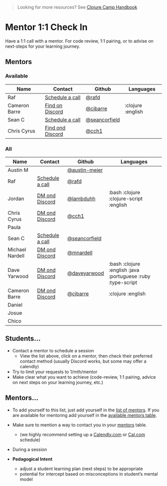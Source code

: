 > Looking for more resources? See [Clojure Camp Handbook](handbook.md)

# Mentor 1:1 Check In

Have a 1:1 call with a mentor. For code review, 1:1 pairing, or to advise on next-steps for your learning journey.

## Mentors

### Available

| Name          | Contact                                                                  | Github                                           | Languages         |
| ------------- | ------------------------------------------------------------------------ | ------------------------------------------------ | ----------------- |
| Raf           | [Schedule a call](https://cal.com/rafal.dittwald/clojure-camp-mentoring) | [@rafd](https://github.com/rafd)                 |                   |
| Cameron Barre | [Find on Discord](discord.md)                                            | [@cjbarre](https://github.com/cjbarre)           | :clojure :english |
| Sean C        | [Schedule a call](https://calendly.com/seancorfield)                     | [@seancorfield](https://github.com/seancorfield) |                   |
| Chris Cyrus   | [Find ond Discord](discord.md)                                           | [@cch1](https://github.com/cch1)                 |                   |

### All

| Name            | Contact                                                                  | Github                                           | Languages                                                    |
| --------------- | ------------------------------------------------------------------------ | ------------------------------------------------ | ------------------------------------------------------------ |
| Austin M        |                                                                          | [@austin-meier](https://github.com/austin-meier) |                                                              |
| Raf             | [Schedule a call](https://cal.com/rafal.dittwald/clojure-camp-mentoring) | [@rafd](https://github.com/rafd)                 |                                                              |
| Jordan          | [DM ond Discord](discord.md)                                             | [@lambduhh](https://github.com/lambduhh)         | :bash :clojure :clojure-script :english                      |
| Chris Cyrus     | [DM ond Discord](discord.md)                                             | [@cch1](https://github.com/cch1)                 |                                                              |
| Paula           |                                                                          |                                                  |                                                              |
| Sean C          | [Schedule a call](https://calendly.com/seancorfield)                     | [@seancorfield](https://github.com/seancorfield) |                                                              |
| Michael Nardell | [DM ond Discord](discord.md)                                             | [@mnardell](https://github.com/mnardell)         |                                                              |
| Dave Yarwood    | [DM ond Discord](discord.md)                                             | [@daveyarwood](https://github.com/daveyarwood)   | :bash :clojure :english :java :portuguese :ruby :type-script |
| Cameron Barre   | [DM ond Discord](discord.md)                                             | [@cjbarre](https://github.com/cjbarre)           | :clojure :english                                            |
| Daniel          |                                                                          |                                                  |                                                              |
| Josue           |                                                                          |                                                  |                                                              |
| Chico           |                                                                          |                                                  |                                                              |

## Students…

- Contact a mentor to schedule a session
  - View the list above, click on a mentor, then check their preferred contact method (usually Discord works, but some may offer a calendly)
- Try to limit your requests to 1/mth/mentor
- Make clear what you want to achieve (code-review, 1:1 pairing, advice on next steps on your learning journey, etc.)

## Mentors…

- To add yourself to this list, just add yourself in the [list of mentors](#all). If you are available for mentoring add yourself in the [available mentors table](#available).
- Make sure to mention a way to contact you in your [mentors](#all) table.
  - (we highly recommend setting up a [Calendly.com](http://Calendly.com) or [Cal.com](http://Cal.com) schedule)
- During a session

- **Pedagogical Intent**
  - adjust a student learning plan (next steps) to be appropriate
  - potential for intercept based on misconceptions in student’s mental model
